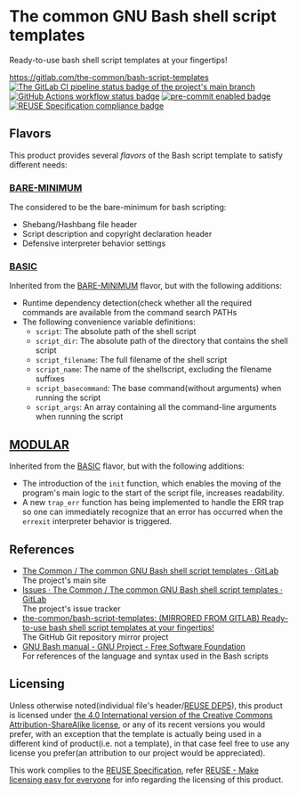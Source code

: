 # The common GNU Bash shell script templates

Ready-to-use bash shell script templates at your fingertips!

<https://gitlab.com/the-common/bash-script-templates>  
[![The GitLab CI pipeline status badge of the project's `main` branch](https://gitlab.com/the-common/bash-script-templates/badges/main/pipeline.svg?ignore_skipped=true "Click here to check out the comprehensive status of the GitLab CI pipelines")](https://gitlab.com/the-common/bash-script-templates/-/pipelines) [![GitHub Actions workflow status badge](https://github.com/the-common/bash-script-templates/actions/workflows/check-potential-problems.yml/badge.svg "GitHub Actions workflow status")](https://github.com/the-common/bash-script-templates/actions/workflows/check-potential-problems.yml) [![pre-commit enabled badge](https://img.shields.io/badge/pre--commit-enabled-brightgreen?logo=pre-commit&logoColor=white "This project uses pre-commit to check potential problems")](https://pre-commit.com/) [![REUSE Specification compliance badge](https://api.reuse.software/badge/gitlab.com/the-common/bash-script-templates "This project complies to the REUSE specification to decrease software licensing costs")](https://api.reuse.software/info/gitlab.com/the-common/bash-script-templates)

## Flavors

This product provides several _flavors_ of the Bash script template to satisfy different needs:

### [BARE-MINIMUM](bare-minimum.sh)

The considered to be the bare-minimum for bash scripting:

* Shebang/Hashbang file header
* Script description and copyright declaration header
* Defensive interpreter behavior settings

### [BASIC](basic.sh)

Inherited from the [BARE-MINIMUM](#bare-minimum) flavor, but with the following additions:

* Runtime dependency detection(check whether all the required commands are available from the command search PATHs
* The following convenience variable definitions:
    + `script`: The absolute path of the shell script
    + `script_dir`: The absolute path of the directory that contains the shell script
    + `script_filename`: The full filename of the shell script
    + `script_name`: The name of the shellscript, excluding the filename suffixes
    + `script_basecommand`: The base command(without arguments) when running the script
    + `script_args`: An array containing all the command-line arguments when running the script

## [MODULAR](modular.sh)

Inherited from the [BASIC](#basic) flavor, but with the following additions:

* The introduction of the `init` function, which enables the moving of the program's main logic to the start of the script file, increases readability.
* A new `trap_err` function has being implemented to handle the ERR trap so one can immediately recognize that an error has occurred when the `errexit` interpreter behavior is triggered.

## References

* [The Common / The common GNU Bash shell script templates · GitLab](https://gitlab.com/the-common/bash-script-templates)  
  The project's main site
* [Issues · The Common / The common GNU Bash shell script templates · GitLab](https://gitlab.com/the-common/bash-script-templates/-/issues)  
  The project's issue tracker
* [the-common/bash-script-templates: (MIRRORED FROM GITLAB) Ready-to-use bash shell script templates at your fingertips!](https://github.com/the-common/bash-script-templates)  
  The GitHub Git repository mirror project
* [GNU Bash manual - GNU Project - Free Software Foundation](https://www.gnu.org/software/bash/manual/)  
  For references of the language and syntax used in the Bash scripts

## Licensing

Unless otherwise noted(individual file's header/[REUSE DEP5](.reuse/dep5)), this product is licensed under [the 4.0 International version of the Creative Commons Attribution-ShareAlike license](https://creativecommons.org/licenses/by-sa/4.0/), or any of its recent versions you would prefer, with an exception that the template is actually being used in a different kind of product(i.e. not a template), in that case feel free to use any license you prefer(an attribution to our project would be appreciated).

This work complies to the [REUSE Specification](https://reuse.software/spec/), refer [REUSE - Make licensing easy for everyone](https://reuse.software/) for info regarding the licensing of this product.
